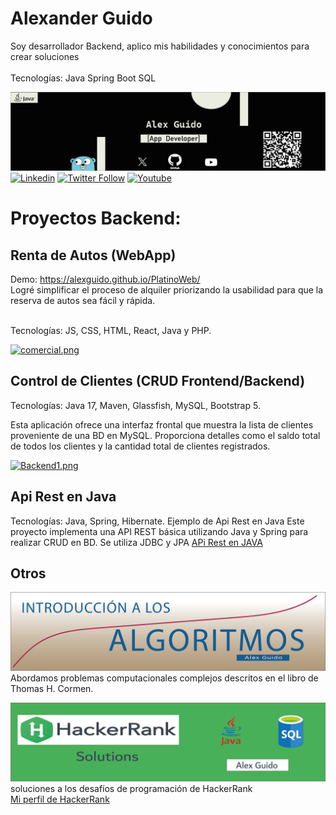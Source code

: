 # Alexander Guido

Soy desarrollador Backend, aplico mis habilidades y conocimientos para crear soluciones </br></br>
Tecnologías: Java Spring Boot SQL
<!--Banner (principal)-->
![](https://github.com/AlexGuido/AlexGuido/blob/main/BannerMain.png)
</br>
[![Linkedin](https://img.shields.io/badge/LinkedIn-0077B5?style=for-the-badge&logo=linkedin&logoColor=white)](https://www.linkedin.com/in/alxguido/) 
[![Twitter Follow](https://img.shields.io/badge/AlxGuido-000000?style=for-the-badge&logo=x&logoColor=white)](https://twitter.com/AlxGuido)
[![Youtube](https://img.shields.io/badge/Suscribe-FF0000?style=for-the-badge&logo=youtube&logoColor=white)](https://www.youtube.com/channel/UCadbSxLMjGApOHCK7YeFXug)

# Proyectos Backend:

## Renta de Autos (WebApp)

Demo: https://alexguido.github.io/PlatinoWeb/ <br>
Logré simplificar el proceso de alquiler priorizando la usabilidad para que la reserva de autos sea fácil y rápida. <br> <br>

Tecnologías: JS, CSS, HTML, React, Java y PHP. <br>

[![comercial.png](https://i.postimg.cc/c4NzJ2bq/comercial.png)](https://postimg.cc/rzQjnnTg)


## Control de Clientes (CRUD Frontend/Backend)
Tecnologías: Java 17, Maven, Glassfish, MySQL, Bootstrap 5.

Esta aplicación ofrece una interfaz frontal que muestra la lista de clientes proveniente de una BD en MySQL. Proporciona detalles como el saldo total de todos los clientes y la cantidad total de clientes registrados.

[![Backend1.png](https://i.postimg.cc/13Fxj341/Backend1.png)](https://postimg.cc/sM30BypT)

## Api Rest en Java
Tecnologías: Java, Spring, Hibernate.
Ejemplo de Api Rest en Java Este proyecto implementa una API REST básica utilizando Java y Spring para realizar CRUD en BD. Se utiliza JDBC y JPA
<a href="https://github.com/AlexGuido/Api_Rest">APi Rest en JAVA</a>



## Otros
<!--Banner (Algoritmos)-->
![](https://github.com/AlexGuido/AlexGuido/blob/main/AlgoritmosBest.png)
Abordamos problemas computacionales complejos descritos en el libro de Thomas H. Cormen. 


<!--Banner (HackerRank)-->
![](https://github.com/AlexGuido/AlexGuido/blob/main/HR.png)
soluciones a los desafíos de programación de HackerRank </br>
<a href="https://www.hackerrank.com/profile/alexanderguido">Mi perfil de HackerRank</a>
